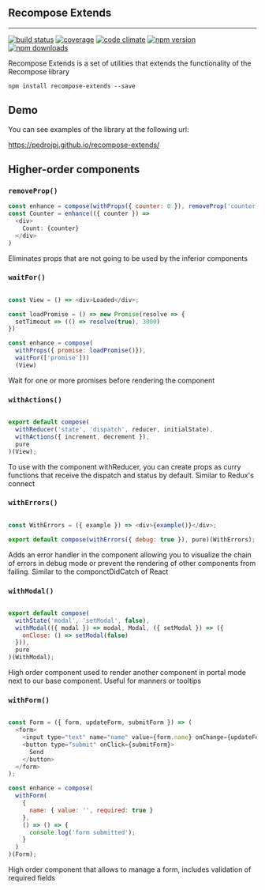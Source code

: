 ## Recompose Extends
-----


[![build status](https://img.shields.io/travis/pedrojpj/recompose-extends/master.svg?style=flat-square)](https://travis-ci.org/pedrojpj/recompose-extends)
[![coverage](https://img.shields.io/codecov/c/github/pedrojpj/recompose-extends.svg?style=flat-square)](https://codecov.io/github/pedrojpj/recompose-extends)
[![code climate](https://img.shields.io/codeclimate/github/pedrojpj/recompose-extends.svg?style=flat-square)](https://codeclimate.com/github/pedrojpj/recompose-extends)
[![npm version](https://img.shields.io/npm/v/recompose-extends.svg?style=flat-square)](https://www.npmjs.com/package/recompose-extends)
[![npm downloads](https://img.shields.io/npm/dm/recompose-extends.svg?style=flat-square)](https://www.npmjs.com/package/recompose-extends)

Recompose Extends is a set of utilities that extends the functionality of the Recompose library

```
npm install recompose-extends --save
```

## Demo

You can see examples of the library at the following url:

https://pedrojpj.github.io/recompose-extends/


## Higher-order components
### `removeProp()`

```js
const enhance = compose(withProps({ counter: 0 }), removeProp('counter'))
const Counter = enhance(({ counter }) =>
  <div>
    Count: {counter}
  </div>
)
```

Eliminates props that are not going to be used by the inferior components


### `waitFor()`

```js

const View = () => <div>Loaded</div>;

const loadPromise = () => new Promise(resolve => {
  setTimeout => (() => resolve(true), 3000)
})

const enhance = compose(
  withProps({ promise: loadPromise()}),
  waitFor(['promise']))
  (View)
```

Wait for one or more promises before rendering the component

### `withActions()`

```js

export default compose(
  withReducer('state', 'dispatch', reducer, initialState),
  withActions({ increment, decrement }),
  pure
)(View);

```

To use with the component withReducer, you can create props as curry functions that receive the dispatch and status by default. Similar to Redux's connect

### `withErrors()`

```js

const WithErrors = ({ example }) => <div>{example()}</div>;

export default compose(withErrors({ debug: true }), pure)(WithErrors);

```

Adds an error handler in the component allowing you to visualize the chain of errors in debug mode or prevent the rendering of other components from failing. Similar to the componctDidCatch of React

### `withModal()`

```js

export default compose(
  withState('modal', 'setModal', false),
  withModal(({ modal }) => modal, Modal, ({ setModal }) => ({
    onClose: () => setModal(false)
  })),
  pure
)(WithModal);

```

High order component used to render another component in portal mode next to our base component. Useful for manners or tooltips

### `withForm()`

```js

const Form = ({ form, updateForm, submitForm }) => (
  <form>
    <input type="text" name="name" value={form.name} onChange={updateForm} />
    <button type="submit" onClick={submitForm}>
      Send
    </button>
  </form>
);

const enhance = compose(
  withForm(
    {
      name: { value: '', required: true }
    },
    () => () => {
      console.log('form submitted');
    }
  )
)(Form);

```

High order component that allows to manage a form, includes validation of required fields






